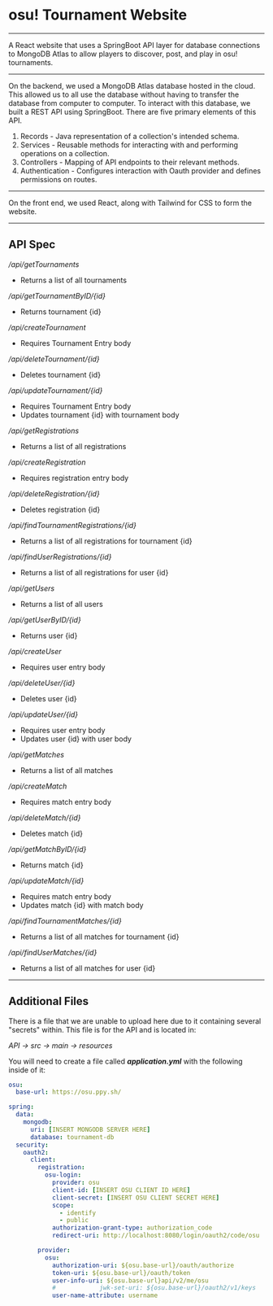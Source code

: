 # osu! Tournament Website

---
A React website that uses a SpringBoot API layer for database connections to MongoDB Atlas to allow players to 
discover, post, and play in osu! tournaments.

---

On the backend, we used a MongoDB Atlas database hosted in the cloud. This allowed us to all use the database without having
to transfer the database from computer to computer. To interact with this database, we built a REST API using SpringBoot.
There are five primary elements of this API.

1. Records - Java representation of a collection's intended schema.
2. Services - Reusable methods for interacting with and performing operations on a collection.
3. Controllers - Mapping of API endpoints to their relevant methods.
4. Authentication - Configures interaction with Oauth provider and defines permissions on routes.

---

On the front end, we used React, along with Tailwind for CSS to form the website. 


---
## API Spec

*/api/getTournaments*
- Returns a list of all tournaments

*/api/getTournamentByID/{id}*
- Returns tournament {id}

*/api/createTournament*
- Requires Tournament Entry body

*/api/deleteTournament/{id}*
- Deletes tournament {id}

*/api/updateTournament/{id}*
- Requires Tournament Entry body
- Updates tournament {id} with tournament body

*/api/getRegistrations*
- Returns a list of all registrations

*/api/createRegistration*
- Requires registration entry body

*/api/deleteRegistration/{id}*
- Deletes registration {id}

*/api/findTournamentRegistrations/{id}*
- Returns a list of all registrations for tournament {id}

*/api/findUserRegistrations/{id}*
- Returns a list of all registrations for user {id}

*/api/getUsers*
- Returns a list of all users

*/api/getUserByID/{id}*
- Returns user {id}

*/api/createUser*
- Requires user entry body

*/api/deleteUser/{id}*
- Deletes user {id}

*/api/updateUser/{id}*
- Requires user entry body
- Updates user {id} with user body

*/api/getMatches*
- Returns a list of all matches

*/api/createMatch*
- Requires match entry body

*/api/deleteMatch/{id}*
- Deletes match {id}

*/api/getMatchByID/{id}*
- Returns match {id}

*/api/updateMatch/{id}*
- Requires match entry body
- Updates match {id} with match body

*/api/findTournamentMatches/{id}*
- Returns a list of all matches for tournament {id}

*/api/findUserMatches/{id}*
- Returns a list of all matches for user {id}

---

## Additional Files

There is a file that we are unable to upload here due to it containing several
"secrets" within. This file is for the API and is located in:

*API -> src -> main -> resources*


You will need to create a file called ***application.yml*** with the following inside of it:

```yaml
osu:
  base-url: https://osu.ppy.sh/

spring:
  data:
    mongodb:
      uri: [INSERT MONGODB SERVER HERE]
      database: tournament-db
  security:
    oauth2:
      client:
        registration:
          osu-login:
            provider: osu
            client-id: [INSERT OSU CLIENT ID HERE]
            client-secret: [INSERT OSU CLIENT SECRET HERE]
            scope:
              - identify
              - public
            authorization-grant-type: authorization_code
            redirect-uri: http://localhost:8080/login/oauth2/code/osu

        provider:
          osu:
            authorization-uri: ${osu.base-url}/oauth/authorize
            token-uri: ${osu.base-url}/oauth/token
            user-info-uri: ${osu.base-url}api/v2/me/osu
            #            jwk-set-uri: ${osu.base-url}/oauth2/v1/keys
            user-name-attribute: username
```



